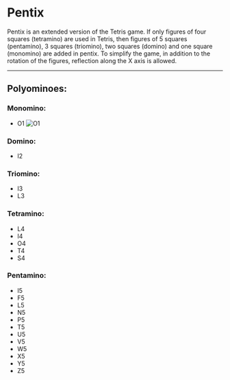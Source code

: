 # Pentix
Pentix is an extended version of the Tetris game. If only figures of four squares (tetramino) are used in Tetris,
 then figures of 5 squares (pentamino), 3 squares (triomino), two squares (domino) and one square (monomino) are added in pentix.
 To simplify the game, in addition to the rotation of the figures, reflection along the X axis is allowed.
 ___
 ## Polyominoes:
 ### Monomino:
 + O1 ![O1](https://user-images.githubusercontent.com/107583021/174073773-dc4b0203-ada2-40ee-9880-166ddd4307c3.svg)
  ### Domino:
 + I2
  ### Triomino:
 + I3
 + L3
  ### Tetramino:
 + L4
 + I4
 + O4
 + T4
 + S4
  ### Pentamino:
 + I5
 + F5
 + L5
 + N5
 + P5
 + T5
 + U5
 + V5
 + W5
 + X5
 + Y5
 + Z5
